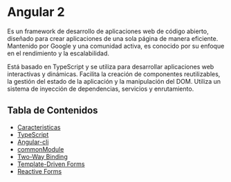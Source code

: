 # Angular 2

Es un framework de desarrollo de aplicaciones web de código abierto, diseñado para crear aplicaciones de una sola página de manera eficiente. Mantenido por Google y una comunidad activa, es conocido por su enfoque en el rendimiento y la escalabilidad. 

Está basado en TypeScript y se utiliza para desarrollar aplicaciones web interactivas y dinámicas. Facilita la creación de componentes reutilizables, la gestión del estado de la aplicación y la manipulación del DOM. Utiliza un sistema de inyección de dependencias, servicios y enrutamiento.

## Tabla de Contenidos

* [Caracteristicas](./docs/general.md)
* [TypeScript](./docs/ts.md)
* [Angular-cli](./docs/ng.md)
* [commonModule](./docs/common.md)
* [Two-Way Binding](./docs/binding.md)
* [Template-Driven Forms](./docs/tdriven.md)
* [Reactive Forms](./docs/reactive.md)